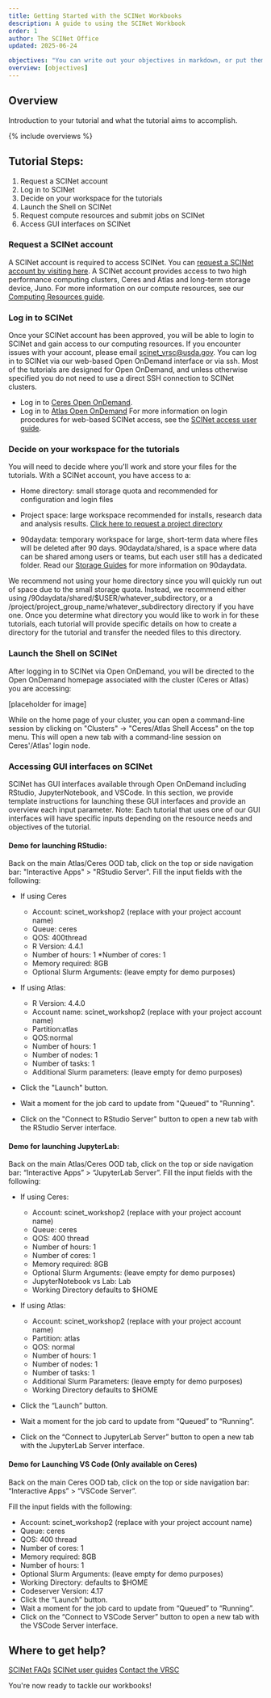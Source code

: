 ```yaml
---
title: Getting Started with the SCINet Workbooks
description: A guide to using the SCINet Workbook
order: 1
author: The SCINet Office
updated: 2025-06-24 

objectives: "You can write out your objectives in markdown, or put them in a list."
overview: [objectives]
---
```



## Overview

Introduction to your tutorial and what the tutorial aims to accomplish.

{% include overviews %}


## Tutorial Steps:
1. Request a SCINet account
1. Log in to SCINet
1. Decide on your workspace for the tutorials
1. Launch the Shell on SCINet
1. Request compute resources and submit jobs on SCINet
1. Access GUI interfaces on SCINet


<div class="process-list" markdown="1">

### Request a SCINet account

A SCINet account is required to access SCINet. You can [request a SCINet account by visiting here](https://scinet.usda.gov/about/signup#sign-up-for-a-scinet-account).
A SCINet account provides access to two high performance computing clusters, Ceres and Atlas and long-term storage device, Juno. For more information on our compute resources, see our [Computing Resources guide](https://scinet.usda.gov/guides/resources/#scinet-computing-resources).

### Log in to SCINet

Once your SCINet account has been approved, you will be able to login to SCINet and gain access to our computing resources. If you encounter issues with your account, please email scinet_vrsc@usda.gov.
You can log in to SCINet via our web-based Open OnDemand interface or via ssh. Most of the tutorials are designed for Open OnDemand, and unless otherwise specified you do not need to use a direct SSH connection to SCINet clusters. 
* Log in to [Ceres Open OnDemand](http://ceres-ood.scinet.usda.gov/). 
* Log in to [Atlas Open OnDemand](https://atlas-ood.hpc.msstate.edu/) 
For more information on login procedures for web-based SCINet access, see the [SCINet access user guide](https://scinet.usda.gov/guides/access/web-based-login). 


### Decide on your workspace for the tutorials

You will need to decide where you'll work and store your files for the tutorials. With a SCINet account, you have access to a: 
* Home directory: small storage quota and recommended for configuration and login files

* Project space: large workspace recommended for installs, research data and analysis results. [Click here to request a project directory](https://scinet.usda.gov/guides/data/storage#project-directories)

* 90daydata: temporary workspace for large, short-term data where files will be deleted after 90 days. 90daydata/shared, is a space where data can be shared among users or teams, but each user still has a dedicated folder. Read our [Storage Guides](https://scinet.usda.gov/guides/data/storage#large-short-term-storage) for more information on 90daydata. 

We recommend not using your home directory since you will quickly run out of space due to the small storage quota. Instead, we recommend either using /90daydata/shared/$USER/whatever_subdirectory, or a /project/project_group_name/whatever_subdirectory directory if you have one. Once you determine what directory you would like to work in for these tutorials, each tutorial will provide specific details on how to create a directory for the tutorial and transfer the needed files to this directory. 

### Launch the Shell on SCINet
After logging in to SCINet via Open OnDemand, you will be directed to the Open OnDemand homepage associated with the cluster (Ceres or Atlas) you are accessing: 

[placeholder for image]

While on the home page of your cluster, you can open a command-line session by clicking on "Clusters" -> "Ceres/Atlas Shell Access" on the top menu. This will open a new tab with a command-line session on Ceres'/Atlas' login node.  


### Accessing GUI interfaces on SCINet
SCINet has GUI interfaces available through Open OnDemand including RStudio, JupyterNotebook, and VSCode. In this section, we provide template instructions for launching these GUI interfaces and provide an overview each input parameter. 
Note: Each tutorial that uses one of our GUI interfaces will have specific inputs depending on the resource needs and objectives of the tutorial.   

#### Demo for launching RStudio: 
Back on the main Atlas/Ceres OOD tab, click on the top or side navigation bar: "Interactive Apps" > "RStudio Server".
Fill the input fields with the following: 
* If using Ceres
    * Account: scinet_workshop2 (replace with your project account name)
    * Queue: ceres
    * QOS: 400thread
    * R Version: 4.4.1
    * Number of hours: 1
    *Number of cores: 1
    * Memory required: 8GB
    * Optional Slurm Arguments: (leave empty for demo purposes)

* If using Atlas:
    * R Version: 4.4.0
    * Account name: scinet_workshop2 (replace with your project account name)
    * Partition:atlas 
    * QOS:normal
    * Number of hours: 1
    * Number of nodes: 1
    * Number of tasks: 1
    * Additional Slurm parameters: (leave empty for demo purposes)

* Click the "Launch" button.
* Wait a moment for the job card to update from "Queued" to "Running".
* Click on the "Connect to RStudio Server" button to open a new tab with the RStudio Server interface.

#### Demo for launching JupyterLab:
Back on the main Atlas/Ceres OOD tab, click on the top or side navigation bar: “Interactive Apps” > “JupyterLab Server”.
Fill the input fields with the following:
* If using Ceres:
    * Account: scinet_workshop2 (replace with your project account name)
    * Queue: ceres
    * QOS: 400 thread
    * Number of hours: 1
    * Number of cores: 1
    * Memory required: 8GB
    * Optional Slurm Arguments: (leave empty for demo purposes)
    * JupyterNotebook vs Lab: Lab
    * Working Directory defaults to $HOME

* If using Atlas: 
    * Account: scinet_workshop2 (replace with your project account name)
    * Partition: atlas
    * QOS: normal
    * Number of hours: 1
    * Number of nodes: 1
    * Number of tasks: 1
    * Additional Slurm Parameters: (leave empty for demo purposes)
    * Working Directory defaults to $HOME

* Click the “Launch” button.
* Wait a moment for the job card to update from “Queued” to “Running”.
* Click on the “Connect to JupyterLab Server” button to open a new tab with the JupyterLab Server interface.


#### Demo for Launching VS Code (Only available on Ceres)
Back on the main Ceres OOD tab, click on the top or side navigation bar: “Interactive Apps” > “VSCode Server”.

Fill the input fields with the following:

* Account: scinet_workshop2 (replace with your project account name)
* Queue: ceres
* QOS: 400 thread
* Number of cores: 1
* Memory required: 8GB
* Number of hours: 1
* Optional Slurm Arguments: (leave empty for demo purposes)
* Working Directory: defaults to $HOME
* Codeserver Version: 4.17 
* Click the “Launch” button.
* Wait a moment for the job card to update from “Queued” to “Running”.
* Click on the “Connect to VSCode Server” button to open a new tab with the VSCode Server interface.


</div>

## Where to get help?

[SCINet FAQs](https://scinet.usda.gov/support/faq#faqs)
[SCINet user guides](https://scinet.usda.gov/guides/#scinet-guides-list)
[Contact the VRSC](mailto:scinet_vrsc@iastate.edu)

You're now ready to tackle our workbooks! 